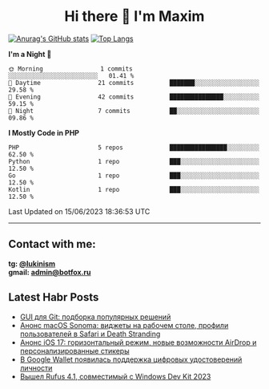## <h1 align="center">Hi there 👋 I'm Maxim</h1>

[![Anurag's GitHub stats](https://github-readme-stats.vercel.app/api?username=lukinism)](https://github.com/anuraghazra/github-readme-stats) [![Top Langs](https://github-readme-stats.vercel.app/api/top-langs/?username=lukinism)](https://github.com/anuraghazra/github-readme-stats)

<!--START_SECTION:waka-->
**I'm a Night 🦉** 

```text
🌞 Morning                1 commits           ░░░░░░░░░░░░░░░░░░░░░░░░░   01.41 % 
🌆 Daytime                21 commits          ███████░░░░░░░░░░░░░░░░░░   29.58 % 
🌃 Evening                42 commits          ███████████████░░░░░░░░░░   59.15 % 
🌙 Night                  7 commits           ██░░░░░░░░░░░░░░░░░░░░░░░   09.86 % 
```


**I Mostly Code in PHP** 

```text
PHP                      5 repos             ████████████████░░░░░░░░░   62.50 % 
Python                   1 repo              ███░░░░░░░░░░░░░░░░░░░░░░   12.50 % 
Go                       1 repo              ███░░░░░░░░░░░░░░░░░░░░░░   12.50 % 
Kotlin                   1 repo              ███░░░░░░░░░░░░░░░░░░░░░░   12.50 % 
```




 Last Updated on 15/06/2023 18:36:53 UTC
<!--END_SECTION:waka-->
___
## Contact with me:
**tg: [@lukinism](https://t.me/lukinism)  
gmail: admin@botfox.ru**

## Latest Habr Posts
<!-- BLOG-POST-LIST:START -->
- [GUI для Git: подборка популярных решений](https://habr.com/ru/articles/741016/)
- [Анонс macOS Sonoma: виджеты на рабочем столе, профили пользователей в Safari и Death Stranding](https://habr.com/ru/news/740022/)
- [Анонс iOS 17: горизонтальный режим, новые возможности AirDrop и персонализированные стикеры](https://habr.com/ru/news/740016/)
- [В Google Wallet появилась поддержка цифровых удостоверений личности](https://habr.com/ru/news/739998/)
- [Вышел Rufus 4.1, совместимый с Windows Dev Kit 2023](https://habr.com/ru/news/739992/)
<!-- BLOG-POST-LIST:END -->
